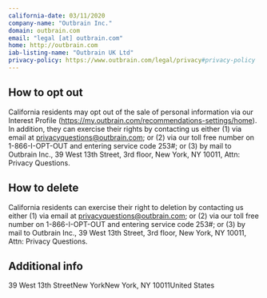```yaml
---
california-date: 03/11/2020
company-name: "Outbrain Inc."
domain: outbrain.com
email: "legal [at] outbrain.com"
home: http://outbrain.com
iab-listing-name: "Outbrain UK Ltd"
privacy-policy: https://www.outbrain.com/legal/privacy#privacy-policy
---
```

## How to opt out


California residents may opt out of the sale of personal information via our Interest Profile (https://my.outbrain.com/recommendations-settings/home). In addition, they can exercise their rights by contacting us either (1) via email at privacyquestions@outbrain.com; or (2) via our toll free number on 1-866-I-OPT-OUT and entering service code 253#; or (3) by mail to Outbrain Inc., 39 West 13th Street, 3rd floor, New York, NY 10011, Attn: Privacy Questions.

## How to delete


California residents can exercise their right to deletion by contacting us either (1) via email at privacyquestions@outbrain.com; or (2) via our toll free number on 1-866-I-OPT-OUT and entering service code 253#; or (3) by mail to Outbrain Inc., 39 West 13th Street, 3rd floor, New York, NY 10011, Attn: Privacy Questions.

## Additional info




39 West 13th StreetNew YorkNew York, NY 10011United States













